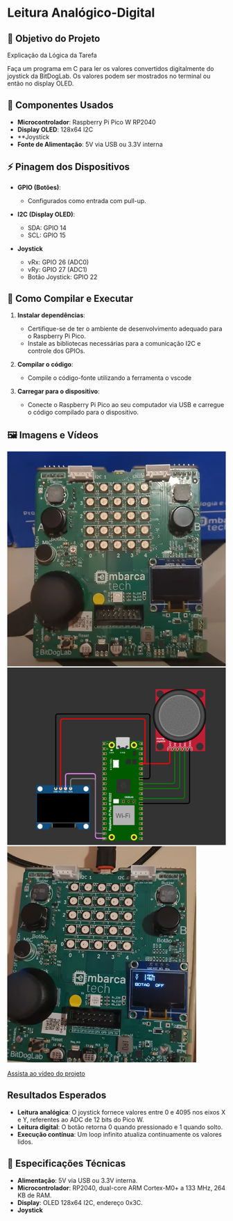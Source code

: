 # Leitura Analógico-Digital

## 🎯 Objetivo do Projeto

Explicação da Lógica da Tarefa

Faça um programa em C para ler os valores convertidos digitalmente do joystick da BitDogLab. Os valores podem ser mostrados no terminal ou então no display OLED.

## 🧩 Componentes Usados
- **Microcontrolador**: Raspberry Pi Pico W RP2040
- **Display OLED**: 128x64 I2C
- **Joystick 
- **Fonte de Alimentação**: 5V via USB ou 3.3V interna

## ⚡ Pinagem dos Dispositivos
- **GPIO (Botões)**: 
  
  - Configurados como entrada com pull-up.
- **I2C (Display OLED)**:
  - SDA: GPIO 14
  - SCL: GPIO 15
- **Joystick**
  - vRx: GPIO 26 (ADC0)
  - vRy: GPIO 27 (ADC1)
  - Botão Joystick: GPIO 22

## 🧪 Como Compilar e Executar
1. **Instalar dependências**:
   - Certifique-se de ter o ambiente de desenvolvimento adequado para o Raspberry Pi Pico.
   - Instale as bibliotecas necessárias para a comunicação I2C e controle dos GPIOs.

2. **Compilar o código**:
   - Compile o código-fonte utilizando a ferramenta o vscode

3. **Carregar para o dispositivo**:
   - Conecte o Raspberry Pi Pico ao seu computador via USB e carregue o código compilado para o dispositivo.


## 🖼️ Imagens e Vídeos
![Foto do Setup](images/bitdoglab.png)
![Pinagem](images/pinagem.png)
![Funcionamento](images/joystick.png)


[Assista ao vídeo do projeto](https://youtube.com/shorts/kpS5aQkMO78)

## Resultados Esperados
- **Leitura analógica**: O joystick fornece valores entre 0 e 4095 nos eixos X e Y, referentes ao ADC de 12 bits do Pico W.  
- **Leitura digital**: O botão retorna 0 quando pressionado e 1 quando solto.  
- **Execução contínua**: Um loop infinito atualiza continuamente os valores lidos.


## 📝 Especificações Técnicas
- **Alimentação**: 5V via USB ou 3.3V interna.
- **Microcontrolador**: RP2040, dual-core ARM Cortex-M0+ a 133 MHz, 264 KB de RAM.
- **Display**: OLED 128x64 I2C, endereço 0x3C.
- **Joystick**

